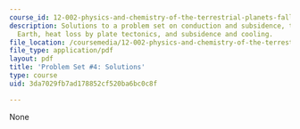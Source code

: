 ```yaml
---
course_id: 12-002-physics-and-chemistry-of-the-terrestrial-planets-fall-2008
description: Solutions to a problem set on conduction and subsidence, the age of the
  Earth, heat loss by plate tectonics, and subsidence and cooling.
file_location: /coursemedia/12-002-physics-and-chemistry-of-the-terrestrial-planets-fall-2008/3da7029fb7ad178852cf520ba6bc0c8f_MIT12_002f08_ps04_solutions.pdf
file_type: application/pdf
layout: pdf
title: 'Problem Set #4: Solutions'
type: course
uid: 3da7029fb7ad178852cf520ba6bc0c8f

---
```

None